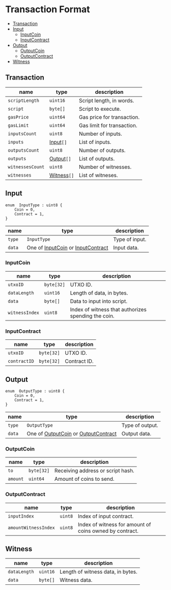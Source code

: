 # Transaction Format

- [Transaction](#transaction)
- [Input](#input)
    - [InputCoin](#inputcoin)
    - [InputContract](#inputcontract)
- [Output](#output)
    - [OutputCoin](#outputcoin)
    - [OutputContract](#outputcontract)
- [Witness](#witness)

## Transaction

| name             | type                    | description                |
| ---------------- | ----------------------- | -------------------------- |
| `scriptLength`   | `uint16`                | Script length, in words.   |
| `script`         | `byte[]`                | Script to execute.         |
| `gasPrice`       | `uint64`                | Gas price for transaction. |
| `gasLimit`       | `uint64`                | Gas limit for transaction. |
| `inputsCount`    | `uint8`                 | Number of inputs.          |
| `inputs`         | [Input](#input)`[]`     | List of inputs.            |
| `outputsCount`   | `uint8`                 | Number of outputs.         |
| `outputs`        | [Output](#output)`[]`   | List of outputs.           |
| `witnessesCount` | `uint8`                 | Number of witnesses.       |
| `witnesses`      | [Witness](#witness)`[]` | List of witneses.          |

## Input

```
enum  InputType : uint8 {
    Coin = 0,
    Contract = 1,
}
```

| name   | type                                                              | description    |
| ------ | ----------------------------------------------------------------- | -------------- |
| `type` | `InputType`                                                       | Type of input. |
| `data` | One of [InputCoin](#inputcoin) or [InputContract](#inputcontract) | Input data.    |


### InputCoin

| name           | type       | description                                         |
| -------------- | ---------- | --------------------------------------------------- |
| `utxoID`       | `byte[32]` | UTXO ID.                                            |
| `dataLength`   | `uint16`   | Length of data, in bytes.                           |
| `data`         | `byte[]`   | Data to input into script.                          |
| `witnessIndex` | `uint8`    | Index of witness that authorizes spending the coin. |

### InputContract

| name         | type       | description  |
| ------------ | ---------- | ------------ |
| `utxoID`     | `byte[32]` | UTXO ID.     |
| `contractID` | `byte[32]` | Contract ID. |

## Output

```
enum  OutputType : uint8 {
    Coin = 0,
    Contract = 1,
}
```

| name   | type                                                                  | description     |
| ------ | --------------------------------------------------------------------- | --------------- |
| `type` | `OutputType`                                                          | Type of output. |
| `data` | One of [OutputCoin](#outputcoin) or [OutputContract](#outputcontract) | Output data.    |

### OutputCoin

| name     | type       | description                       |
| -------- | ---------- | --------------------------------- |
| `to`     | `byte[32]` | Receiving address or script hash. |
| `amount` | `uint64`   | Amount of coins to send.          |

### OutputContract

| name                 | type    | description                                             |
| -------------------- | ------- | ------------------------------------------------------- |
| `inputIndex`         | `uint8` | Index of input contract.                                |
| `amountWitnessIndex` | `uint8` | Index of witness for amount of coins owned by contract. |

## Witness

| name         | type     | description                       |
| ------------ | -------- | --------------------------------- |
| `dataLength` | `uint16` | Length of witness data, in bytes. |
| `data`       | `byte[]` | Witness data.                     |
